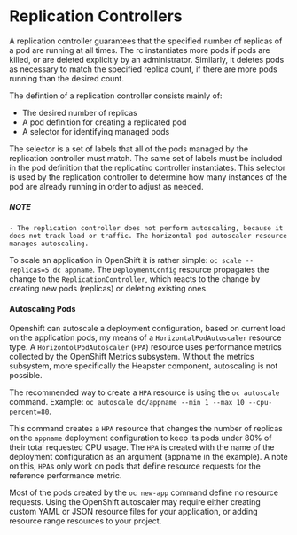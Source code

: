 # Replication Controllers

A replication controller guarantees that the specified number of replicas of a pod are running at all times. The rc instantiates more pods if pods are killed, or are deleted explicitly by an administrator. Similarly, it deletes pods as necessary to match the specified replica count, if there are more pods running than the desired count.

The defintion of a replication controller consists mainly of:

* The desired number of replicas
* A pod definition for creating a replicated pod
* A selector for identifying managed pods

The selector is a set of labels that all of the pods managed by the replication controller must match. The same set of labels must be included in the pod definition that the replicatino controller instantiates. This selector is used by the replication controller to determine how many instances of the pod are already running in order to adjust as needed. 

##### NOTE
    - The replication controller does not perform autoscaling, because it does not track load or traffic. The horizontal pod autoscaler resource manages autoscaling.

To scale an application in OpenShift it is rather simple: `oc scale --replicas=5 dc appname`. The `DeploymentConfig` resource propagates the change to the `ReplicationController`, which reacts to the change by creating new pods (replicas) or deleting existing ones.

#### Autoscaling Pods

Openshift can autoscale a deployment configuration, based on current load on the application pods, my means of a `HorizontalPodAutoscaler` resource type. A `HorizontolPodAutoscaler` (`HPA`) resource uses performance metrics collected by the OpenShift Metrics subsystem. Without the metrics subsystem, more specifically the Heapster component, autoscaling is not possible.

The recommended way to create a `HPA` resource is using the `oc autoscale` command. Example: `oc autoscale dc/appname --min 1 --max 10 --cpu-percent=80`.

This command creates a `HPA` resource that changes the number of replicas on the `appname` deployment configuration to keep its pods under 80% of their total requested CPU usage. The `HPA` is created with the name of the deployment configuration as an argument (appname in the example). A note on this, `HPA`s only work on pods that define resource requests for the reference performance metric.

Most of the pods created by the `oc new-app` command define no resource requests. Using the OpenShift autoscaler may require either creating custom YAML or JSON resource files for your application, or adding resource range resources to your project.
